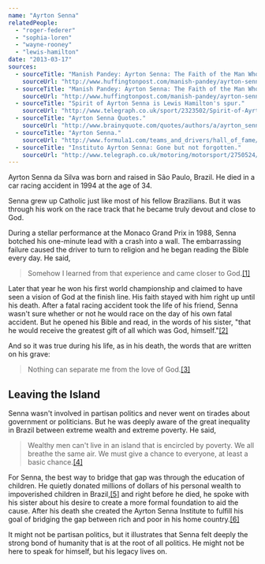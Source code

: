 ```yaml
---
name: "Ayrton Senna"
relatedPeople:
  - "roger-federer"
  - "sophia-loren"
  - "wayne-rooney"
  - "lewis-hamilton"
date: "2013-03-17"
sources:
  - sourceTitle: "Manish Pandey: Ayrton Senna: The Faith of the Man Who Could Drive on Water."
    sourceUrl: "http://www.huffingtonpost.com/manish-pandey/ayrton-senna_b_909096.html"
  - sourceTitle: "Manish Pandey: Ayrton Senna: The Faith of the Man Who Could Drive on Water."
    sourceUrl: "http://www.huffingtonpost.com/manish-pandey/ayrton-senna_b_909096.html"
  - sourceTitle: "Spirit of Ayrton Senna is Lewis Hamilton's spur."
    sourceUrl: "http://www.telegraph.co.uk/sport/2323502/Spirit-of-Ayrton-Senna-is-Lewis-Hamiltons-spur.html"
  - sourceTitle: "Ayrton Senna Quotes."
    sourceUrl: "http://www.brainyquote.com/quotes/authors/a/ayrton_senna.html?vm=l"
  - sourceTitle: "Ayrton Senna."
    sourceUrl: "http://www.formula1.com/teams_and_drivers/hall_of_fame/45/"
  - sourceTitle: "Instituto Ayrton Senna: Gone but not forgotten."
    sourceUrl: "http://www.telegraph.co.uk/motoring/motorsport/2750524/Instituto-Ayrton-Senna-Gone-but-not-forgotten.html"
---
```


Ayrton Senna da Silva was born and raised in São Paulo, Brazil. He died in a car racing accident in 1994 at the age of 34.

Senna grew up Catholic just like most of his fellow Brazilians. But it was through his work on the race track that he became truly devout and close to God.

During a stellar performance at the Monaco Grand Prix in 1988, Senna botched his one-minute lead with a crash into a wall. The embarrassing failure caused the driver to turn to religion and he began reading the Bible every day. He said,

>Somehow I learned from that experience and came closer to God.<a class="source-citation" href="http://www.huffingtonpost.com/manish-pandey/ayrton-senna_b_909096.html" title="Manish Pandey: Ayrton Senna: The Faith of the Man Who Could Drive on Water.">[1]</a>

Later that year he won his first world championship and claimed to have seen a vision of God at the finish line. His faith stayed with him right up until his death. After a fatal racing accident took the life of his friend, Senna wasn't sure whether or not he would race on the day of his own fatal accident. But he opened his Bible and read, in the words of his sister, "that he would receive the greatest gift of all which was God, himself."<a class="source-citation" href="http://www.huffingtonpost.com/manish-pandey/ayrton-senna_b_909096.html" title="Manish Pandey: Ayrton Senna: The Faith of the Man Who Could Drive on Water.">[2]</a>

And so it was true during his life, as in his death, the words that are written on his grave:

>Nothing can separate me from the love of God.<a class="source-citation" href="http://www.telegraph.co.uk/sport/2323502/Spirit-of-Ayrton-Senna-is-Lewis-Hamiltons-spur.html" title="Spirit of Ayrton Senna is Lewis Hamilton&apos;s spur.">[3]</a>

## 

## Leaving the Island

Senna wasn't involved in partisan politics and never went on tirades about government or politicians. But he was deeply aware of the great inequality in Brazil between extreme wealth and extreme poverty. He said,

>Wealthy men can't live in an island that is encircled by poverty. We all breathe the same air. We must give a chance to everyone, at least a basic chance.<a class="source-citation" href="http://www.brainyquote.com/quotes/authors/a/ayrton_senna.html?vm=l" title="Ayrton Senna Quotes.">[4]</a>

For Senna, the best way to bridge that gap was through the education of children. He quietly donated millions of dollars of his personal wealth to impoverished children in Brazil,<a class="source-citation" href="http://www.formula1.com/teams_and_drivers/hall_of_fame/45/" title="Ayrton Senna.">[5]</a> and right before he died, he spoke with his sister about his desire to create a more formal foundation to aid the cause. After his death she created the Ayrton Senna Institute to fulfill his goal of bridging the gap between rich and poor in his home country.<a class="source-citation" href="http://www.telegraph.co.uk/motoring/motorsport/2750524/Instituto-Ayrton-Senna-Gone-but-not-forgotten.html" title="Instituto Ayrton Senna: Gone but not forgotten.">[6]</a>

It might not be partisan politics, but it illustrates that Senna felt deeply the strong bond of humanity that is at the root of all politics. He might not be here to speak for himself, but his legacy lives on.